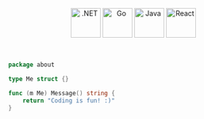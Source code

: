 <div align="center">
  <img align="center" height="60" width="60" title=".NET" src="https://cdn.jsdelivr.net/gh/devicons/devicon/icons/dotnetcore/dotnetcore-original.svg"/>
  <img align="center" height="60" width="60" title="Go" src="https://cdn.jsdelivr.net/gh/devicons/devicon/icons/go/go-original-wordmark.svg" />
  <img align="center" height="60" width="60" title="Java" src="https://cdn.jsdelivr.net/gh/devicons/devicon/icons/java/java-original.svg" />
  <img align="center" height="60" width="60" title="React" src="https://cdn.jsdelivr.net/gh/devicons/devicon/icons/react/react-original.svg" />
</div>
<br/><br/>

```go
package about

type Me struct {}

func (m Me) Message() string {
    return "Coding is fun! :)"
}
```
